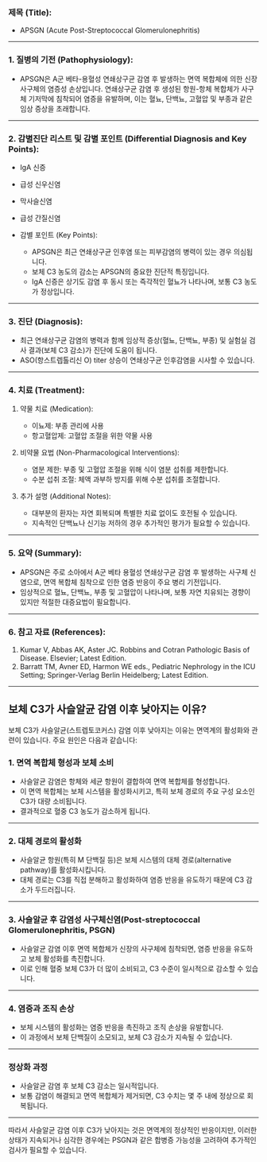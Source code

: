 

### 제목 (Title):
- APSGN (Acute Post-Streptococcal Glomerulonephritis)

---

### 1. 질병의 기전 (Pathophysiology):

- APSGN은 A군 베타-용혈성 연쇄상구균 감염 후 발생하는 면역 복합체에 의한 신장 사구체의 염증성 손상입니다. 연쇄상구균 감염 후 생성된 항원-항체 복합체가 사구체 기저막에 침착되어 염증을 유발하며, 이는 혈뇨, 단백뇨, 고혈압 및 부종과 같은 임상 증상을 초래합니다.

---

### 2. 감별진단 리스트 및 감별 포인트 (Differential Diagnosis and Key Points):

- IgA 신증
- 급성 신우신염
- 막사슬신염
- 급성 간질신염

- 감별 포인트 (Key Points): 
  - APSGN은 최근 연쇄상구균 인후염 또는 피부감염의 병력이 있는 경우 의심됩니다.
  - 보체 C3 농도의 감소는 APSGN의 중요한 진단적 특징입니다.
  - IgA 신증은 상기도 감염 후 동시 또는 즉각적인 혈뇨가 나타나며, 보통 C3 농도가 정상입니다.

---

### 3. 진단 (Diagnosis):

- 최근 연쇄상구균 감염의 병력과 함께 임상적 증상(혈뇨, 단백뇨, 부종) 및 실험실 검사 결과(보체 C3 감소)가 진단에 도움이 됩니다.
- ASO(항스트렙톨리신 O) titer 상승이 연쇄상구균 인후감염을 시사할 수 있습니다.

---

### 4. 치료 (Treatment):

1. 약물 치료 (Medication):
    - 이뇨제: 부종 관리에 사용
    - 항고혈압제: 고혈압 조절을 위한 약물 사용

2. 비약물 요법 (Non-Pharmacological Interventions):
    - 염분 제한: 부종 및 고혈압 조절을 위해 식이 염분 섭취를 제한합니다.
    - 수분 섭취 조절: 체액 과부하 방지를 위해 수분 섭취를 조절합니다.

3. 추가 설명 (Additional Notes):
    - 대부분의 환자는 자연 회복되며 특별한 치료 없이도 호전될 수 있습니다.
    - 지속적인 단백뇨나 신기능 저하의 경우 추가적인 평가가 필요할 수 있습니다.

---

### 5. 요약 (Summary):

- APSGN은 주로 소아에서 A군 베타 용혈성 연쇄상구균 감염 후 발생하는 사구체 신염으로, 면역 복합체 침착으로 인한 염증 반응이 주요 병리 기전입니다.
- 임상적으로 혈뇨, 단백뇨, 부종 및 고혈압이 나타나며, 보통 자연 치유되는 경향이 있지만 적절한 대증요법이 필요합니다.

---

### 6. 참고 자료 (References):

1. Kumar V, Abbas AK, Aster JC. Robbins and Cotran Pathologic Basis of Disease. Elsevier; Latest Edition.
2. Barratt TM, Avner ED, Harmon WE eds., Pediatric Nephrology in the ICU Setting; Springer-Verlag Berlin Heidelberg; Latest Edition.

---


## 보체 C3가 사슬알균 감염 이후 낮아지는 이유?

보체 C3가 사슬알균(스트렙토코커스) 감염 이후 낮아지는 이유는 면역계의 활성화와 관련이 있습니다. 주요 원인은 다음과 같습니다:

### 1. **면역 복합체 형성과 보체 소비**

- 사슬알균 감염은 항체와 세균 항원이 결합하여 면역 복합체를 형성합니다.
- 이 면역 복합체는 보체 시스템을 활성화시키고, 특히 보체 경로의 주요 구성 요소인 C3가 대량 소비됩니다.
- 결과적으로 혈중 C3 농도가 감소하게 됩니다.

---

### 2. **대체 경로의 활성화**

- 사슬알균 항원(특히 M 단백질 등)은 보체 시스템의 대체 경로(alternative pathway)를 활성화시킵니다.
- 대체 경로는 C3를 직접 분해하고 활성화하여 염증 반응을 유도하기 때문에 C3 감소가 두드러집니다.

---

### 3. **사슬알균 후 감염성 사구체신염(Post-streptococcal Glomerulonephritis, PSGN)**

- 사슬알균 감염 이후 면역 복합체가 신장의 사구체에 침착되면, 염증 반응을 유도하고 보체 활성화를 촉진합니다.
- 이로 인해 혈중 보체 C3가 더 많이 소비되고, C3 수준이 일시적으로 감소할 수 있습니다.

---

### 4. **염증과 조직 손상**

- 보체 시스템의 활성화는 염증 반응을 촉진하고 조직 손상을 유발합니다.
- 이 과정에서 보체 단백질이 소모되고, 보체 C3 감소가 지속될 수 있습니다.

---

### **정상화 과정**

- 사슬알균 감염 후 보체 C3 감소는 일시적입니다.
- 보통 감염이 해결되고 면역 복합체가 제거되면, C3 수치는 몇 주 내에 정상으로 회복됩니다.

---

따라서 사슬알균 감염 이후 C3가 낮아지는 것은 면역계의 정상적인 반응이지만, 이러한 상태가 지속되거나 심각한 경우에는 PSGN과 같은 합병증 가능성을 고려하여 추가적인 검사가 필요할 수 있습니다.